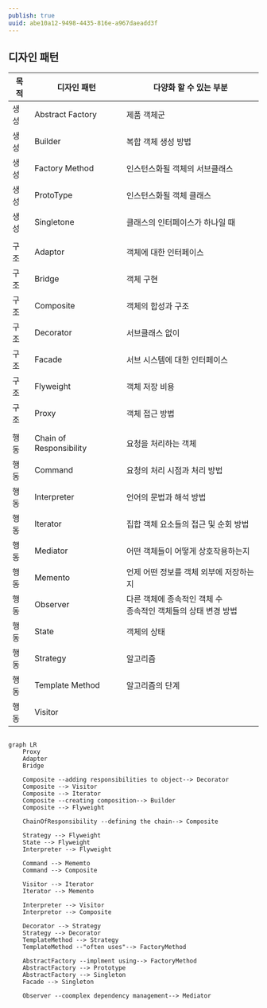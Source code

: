 ```yaml
---
publish: true
uuid: abe10a12-9498-4435-816e-a967daeadd3f
---
```


## 디자인 패턴

| 목적 | 디자인 패턴 | 다양화 할 수 있는 부분 |
| --- | --- | --- |
| 생성 | Abstract Factory | 제품 객체군 |
| 생성 | Builder | 복합 객체 생성 방법 |
| 생성 | Factory Method | 인스턴스화될 객체의 서브클래스 |
| 생성 | ProtoType | 인스턴스화될 객체 클래스 |
| 생성 | Singletone | 클래스의 인터페이스가 하나일 때 |
|  |  |  |
| 구조 | Adaptor | 객체에 대한 인터페이스 |
| 구조 | Bridge | 객체 구현 |
| 구조 | Composite | 객체의 합성과 구조 |
| 구조 | Decorator | 서브클래스 없이 |
| 구조 | Facade | 서브 시스템에 대한 인터페이스 |
| 구조 | Flyweight | 객체 저장 비용 |
| 구조 | Proxy | 객체 접근 방법 |
|  |  |  |
| 행동 | Chain of Responsibility | 요청을 처리하는 객체 |
| 행동 | Command | 요청의 처리 시점과 처리 방법 |
| 행동 | Interpreter | 언어의 문법과 해석 방법 |
| 행동 | Iterator | 집합 객체 요소들의 접근 및 순회 방법 |
| 행동 | Mediator | 어떤 객체들이 어떻게 상호작용하는지 |
| 행동 | Memento | 언제 어떤 정보를 객체 외부에 저장하는지 |
| 행동 | Observer | 다른 객체에 종속적인 객체 수 <br>종속적인 객체들의 상태 변경 방법 |
| 행동 | State | 객체의 상태 |
| 행동 | Strategy | 알고리즘 |
| 행동 | Template Method | 알고리즘의 단계 |
| 행동 | Visitor |  |

~~~mermaid

graph LR
    Proxy
    Adapter
    Bridge

    Composite --adding responsibilities to object--> Decorator
    Composite --> Visitor
    Composite --> Iterator
    Composite --creating composition--> Builder
    Composite --> Flyweight

    ChainOfResponsibility --defining the chain--> Composite

    Strategy --> Flyweight
    State --> Flyweight
    Interpreter --> Flyweight

    Command --> Mememto
    Command --> Composite

    Visitor --> Iterator
    Iterator --> Memento

    Interpreter --> Visitor
    Interpretor --> Composite

    Decorator --> Strategy
    Strategy --> Decorator
    TemplateMethod --> Strategy
    TemplateMethod --"often uses"--> FactoryMethod

    AbstractFactory --implment using--> FactoryMethod
    AbstractFactory --> Prototype
    AbstractFactory --> Singleton
    Facade --> Singleton

    Observer --coomplex dependency management--> Mediator

~~~